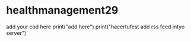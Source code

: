 # healthmanagement29
add your cod here
print("add here")
print("hacertufest add rss feed intyo server")
